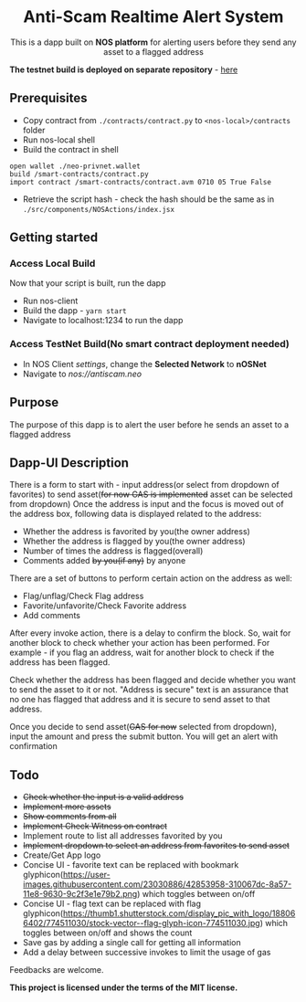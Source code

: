 <h1 align="center">Anti-Scam Realtime Alert System</h1>

<p align="center">
  This is a dapp built on <strong>NOS platform</strong> for alerting users before they send any asset to a flagged address
</p>


**The testnet build is deployed on separate repository** - [here](https://github.com/shashank-ezdiagno/nos-antiscam-prod)

## Prerequisites
* Copy contract from `./contracts/contract.py` to `<nos-local>/contracts` folder
* Run nos-local shell
* Build the contract in shell
```
open wallet ./neo-privnet.wallet
build /smart-contracts/contract.py
import contract /smart-contracts/contract.avm 0710 05 True False
```
* Retrieve the script hash - check the hash should be the same as in `./src/components/NOSActions/index.jsx`

## Getting started
### Access Local Build
Now that your script is built, run the dapp
* Run nos-client
* Build the dapp - `yarn start`
* Navigate to localhost:1234 to run the dapp

### Access TestNet Build(No smart contract deployment needed)
* In NOS Client _settings_, change the **Selected Network** to **nOSNet**
* Navigate to _nos://antiscam.neo_


## Purpose
The purpose of this dapp is to alert the user before he sends an asset to a flagged address

## Dapp-UI Description
There is a form to start with - input address(or select from dropdown of favorites) to send asset(~~for now GAS is implemented~~ asset can be selected from dropdown)
Once the address is input and the focus is moved out of the address box,
following data is displayed related to the address:

* Whether the address is favorited by you(the owner address)
* Whether the address is flagged by you(the owner address)
* Number of times the address is flagged(overall)
* Comments added ~~by you(if any)~~ by anyone

There are a set of buttons to perform certain action on the address as well:

* Flag/unflag/Check Flag address
* Favorite/unfavorite/Check Favorite address
* Add comments

After every invoke action, there is a delay to confirm the block. So, wait for another
block to check whether your action has been performed.
For example - if you flag an address, wait for another block to check if the address
has been flagged.

Check whether the address has been flagged and decide whether you want to send the
asset to it or not. "Address is secure" text is an assurance that no one has flagged that address
and it is secure to send asset to that address.

Once you decide to send asset(~~GAS for now~~ selected from dropdown), input the amount and press the submit button.
You will get an alert with confirmation

## Todo
* ~~Check whether the input is a valid address~~
* ~~Implement more assets~~
* ~~Show comments from all~~
* ~~Implement Check Witness on contract~~
* Implement route to list all addresses favorited by you
* ~~Implement dropdown to select an address from favorites to send asset~~
* Create/Get App logo
* Concise UI - favorite text can be replaced with bookmark glyphicon(https://user-images.githubusercontent.com/23030886/42853958-310067dc-8a57-11e8-9630-9c2f3e1e79b2.png) which toggles between on/off
* Concise UI - flag text can be replaced with flag glyphicon(https://thumb1.shutterstock.com/display_pic_with_logo/188066402/774511030/stock-vector--flag-glyph-icon-774511030.jpg) which toggles between on/off and shows the count
* Save gas by adding a single call for getting all information
* Add a delay between successive invokes to limit the usage of gas

Feedbacks are welcome.

<strong>This project is licensed under the terms of the MIT license.</strong>
